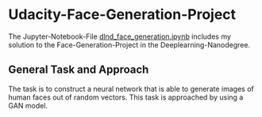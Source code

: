 # Udacity-Face-Generation-Project

The Jupyter-Notebook-File [dlnd_face_generation.ipynb](dlnd_face_generation.ipynb) includes my
solution to the Face-Generation-Project in the Deeplearning-Nanodegree. 

## General Task and Approach

The task is to construct a neural network that is able to generate images of human faces out
of random vectors.
This task is approached by using a GAN model.

